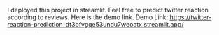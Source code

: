 I deployed this project in streamlit. Feel free to predict twitter reaction according to reviews.
Here is the demo link.
Demo Link:
https://twitter-reaction-prediction-dt3bfvgqe53undu7weoatx.streamlit.app/
